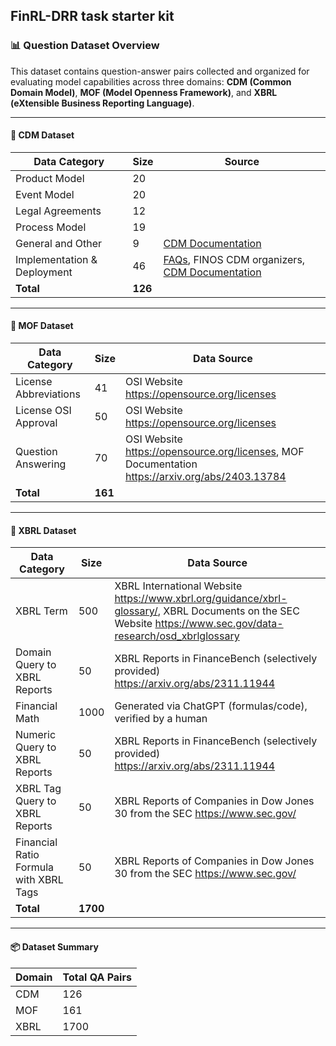 ## FinRL-DRR task starter kit

### 📊 Question Dataset Overview

This dataset contains question-answer pairs collected and organized for evaluating model capabilities across three domains: **CDM (Common Domain Model)**, **MOF (Model Openness Framework)**, and **XBRL (eXtensible Business Reporting Language)**.

---

#### 📁 CDM Dataset

| **Data Category**              | **Size** | **Source**                        |
|-------------------------------|----------|-----------------------------------|
| Product Model                 | 20       |                                   |
| Event Model                   | 20       |                                   |
| Legal Agreements              | 12       |                                   |
| Process Model                 | 19       |                                   |
| General and Other             | 9        | [CDM Documentation](https://cdm.finos.org/) |
| Implementation & Deployment  | 46       | [FAQs](https://www.finos.org/faq), FINOS CDM organizers, [CDM Documentation](https://cdm.finos.org/) |
| **Total**                    | **126**   |                                   |


---

#### 📁 MOF Dataset

| **Data Category**            | **Size** | **Data Source**               |
|-----------------------------|----------|-------------------------------|
| License Abbreviations       | 41       | OSI Website  https://opensource.org/licenses                 |
| License OSI Approval        | 50       | OSI Website https://opensource.org/licenses                  |
| Question Answering          | 70       | OSI Website https://opensource.org/licenses, MOF Documentation https://arxiv.org/abs/2403.13784 |
| **Total**                   | **161**  |                               |

---

#### 📁 XBRL Dataset

| **Data Category**                         | **Size** | **Data Source**                                                                 |
|------------------------------------------|----------|---------------------------------------------------------------------------------|
| XBRL Term                                | 500      | XBRL International Website https://www.xbrl.org/guidance/xbrl-glossary/, XBRL Documents on the SEC Website https://www.sec.gov/data-research/osd_xbrlglossary                  |
| Domain Query to XBRL Reports             | 50       | XBRL Reports in FinanceBench (selectively provided) https://arxiv.org/abs/2311.11944                            |
| Financial Math                           | 1000     | Generated via ChatGPT (formulas/code), verified by a human                     |
| Numeric Query to XBRL Reports            | 50       | XBRL Reports in FinanceBench (selectively provided) https://arxiv.org/abs/2311.11944                            |
| XBRL Tag Query to XBRL Reports           | 50       | XBRL Reports of Companies in Dow Jones 30 from the SEC https://www.sec.gov/                        |
| Financial Ratio Formula with XBRL Tags   | 50       | XBRL Reports of Companies in Dow Jones 30 from the SEC  https://www.sec.gov/                       |
| **Total**                                | **1700** |                                                                                 |

---

#### 📦 Dataset Summary

| **Domain** | **Total QA Pairs** |
|------------|--------------------|
| CDM        | 126                |
| MOF        | 161                |
| XBRL       | 1700               |
